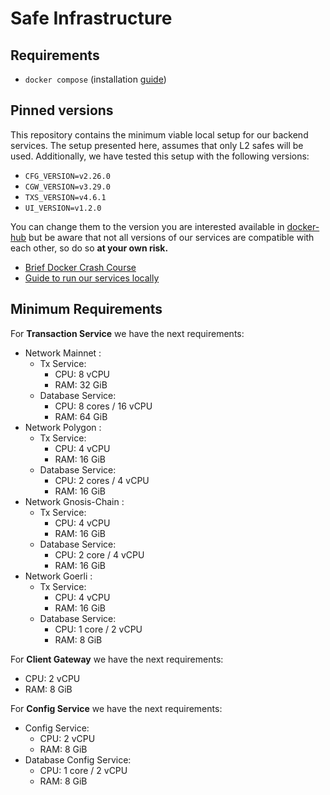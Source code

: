 # Safe Infrastructure

## Requirements

- `docker compose` (installation [guide](https://docs.docker.com/compose/install/))

## Pinned versions

This repository contains the minimum viable local setup for our backend services.
The setup presented here, assumes that only L2 safes will be used. Additionally, we have tested this setup with the following versions:

- `CFG_VERSION=v2.26.0`
- `CGW_VERSION=v3.29.0`
- `TXS_VERSION=v4.6.1`
- `UI_VERSION=v1.2.0`

You can change them to the version you are interested available in [docker-hub](https://hub.docker.com/u/safeglobal) but be aware that not all versions of our services are compatible with each other, so do so **at your own risk.**

- [Brief Docker Crash Course](docker_cheatsheet.md)
- [Guide to run our services locally](running_locally.md)

## Minimum Requirements

For **Transaction Service** we have the next requirements:
- Network Mainnet :
	- Tx Service:
		- CPU: 8 vCPU
		- RAM: 32 GiB
	- Database Service:
		- CPU:  8 cores / 16 vCPU
		- RAM: 64 GiB
- Network Polygon :
	- Tx Service:
		- CPU: 4 vCPU
		- RAM: 16 GiB
	- Database Service:
		- CPU: 2 cores / 4 vCPU
		- RAM: 16 GiB
- Network Gnosis-Chain :
	- Tx Service:
		- CPU: 4 vCPU
		- RAM: 16 GiB
	- Database Service:
		- CPU: 2 core / 4 vCPU
		- RAM: 16 GiB
- Network Goerli :
	- Tx Service:
		- CPU: 4 vCPU
		- RAM: 16 GiB
	- Database Service:
		- CPU: 1 core / 2 vCPU
		- RAM: 8 GiB

For **Client Gateway** we have the next requirements:
- CPU: 2 vCPU
- RAM: 8 GiB

For **Config Service** we have the next requirements:
- Config Service:
	- CPU: 2 vCPU
	-  RAM: 8 GiB
- Database Config Service:
	- CPU: 1 core / 2 vCPU
	- RAM: 8 GiB
